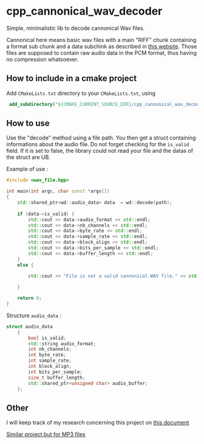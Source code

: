 # cpp_cannonical_wav_decoder
Simple, minimalistic lib to decode cannonical Wav files. 

Cannonical here means basic wav files  with a main "RIFF" chunk containing a format sub chunk and a data subchink as described in [this website](https://web.archive.org/web/20190902171853/soundfile.sapp.org/doc/WaveFormat/). Those files are supposed to contain raw audio data in the PCM format, thus having no compression whatsoever.

## How to include in a cmake project
Add `CMakeLists.txt` directory to your `CMakeLists.txt`, using 
```cmake
 add_subdirectory("${CMAKE_CURRENT_SOURCE_DIR}/cpp_cannonical_wav_decoder")
 ```


## How to use
Use the "decode" method using a file path. You then get a struct containing informations about the audio file.
Do not forget checking for the `is_valid` field. If it is set to false, the library could not read your file and the datas of the struct are UB.

Example of use : 
```c++
#include <wav_file.hpp>

int main(int argc, char const *argv[])
{
    std::shared_ptr<wd::audio_data> data  = wd::decode(path);
    
    if (data->is_valid) {
        std::cout << data->audio_format << std::endl;
        std::cout << data->nb_channels << std::endl;
        std::cout << data->byte_rate << std::endl;
        std::cout << data->sample_rate << std::endl;
        std::cout << data->block_align << std::endl;
        std::cout << data->bits_per_sample << std::endl;
        std::cout << data->buffer_length << std::endl;
    }
    else {

        std::cout << "File is not a valid cannonical WAV file." << std::endl;
    
    }

    return 0;
}
```

Structure ``audio_data`` :
```c++
struct audio_data
    {
        bool is_valid;
        std::string audio_format;
        int nb_channels;
        int byte_rate;
        int sample_rate;
        int block_align;
        int bits_per_sample;
        size_t buffer_length;
        std::shared_ptr<unsigned char> audio_buffer;
    };
```

## Other

I will keep track of my research concerning this project on [this document](https://docs.google.com/document/d/1LdD37KP_V9XN9EcEkLolgNTQBt_bSdWRyXJFRHddspM)

[Similar project but for MP3 files](https://github.com/lieff/minimp3)
